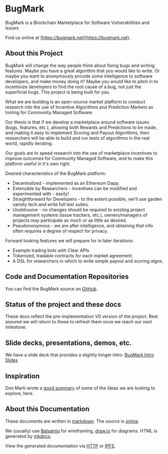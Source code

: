# BugMark

BugMark is a Blockchain Marketplace for Software Vulnerabilities and Issues

Find us online at [https://bugmark.net](https://bugmark.net).

## About this Project

BugMark will change the way people think about fixing bugs and writing
features.  Maybe you have a great algorithm that you would like to write.  Or
maybe you want to anonymously provide some intelligence to software developers,
and make money doing it?  Maybe you would like to pitch in to incentivize
developers to find the root cause of a bug, not just the superficial bugs.
This project is being built for you.

What we are building is an open-source market platform to conduct research into
the use of Incentive Algorithms and Prediction Markets as tooling for Community
Managed Software.  

Our thesis is that if we develop a marketplace around software issues (bugs,
features, etc.), allowing both Rewards and Predictions to be made, and making
it easy to implement Scoring and Payout Algorithms, then researchers will be
able to build and run tests of algorithms in the real world, rapidly iterating.  

Our goals are to speed research into the use of marketplace incentives to
improve outcomes for Community Managed Software, *and* to make this platform
useful in it's own right.

Desired characteristics of the BugMark platform:

* Decentralized - implemented as an Ethereum Dapp.
* Extensible by Researchers - incentives can be modified and experimented with - easily!
* Straightforward for Developers - to the extent possible, we'll use garden
  variety tech and write full test suites.
* Unobtrusive - no changes should be required to existing project management systems (issue trackers, etc.), owners/managers of projects may participate as much or as little as desired.
* Pseudononymous - we are after intelligence, and obtaining that info often requires a degree of respect for privacy.

Forward looking features we will prepare for in later iterations:

* Example trading bots with Clear APIs
* Tokenized, tradable contracts for each market agreement.
* A DSL for researchers in which to write simple payout and scoring algos.

## Code and Documentation Repositories

You can find the BugMark source on [GitHub][src].

## Status of the project and these docs

These docs reflect the pre-implementation V0 version of the project.  Rest
assured we will return to these to refresh them once we reach our next
milestone.

## Slide decks, presentations, demos, etc.

We have a slide deck that provides a slightly longer intro: [BugMark Intro
Slides][deck] 

## Inspiration

Don Marti wrote a [good summary][don] of some of the ideas we are looking to
explore, here.

## About this Documentation

These documents are written in [markdown][md].  The source is [online][src]. 

We (usually) use [Balsamiq][bal] for wireframing, [draw.io][draw] for diagrams.
HTML is generated by [mkdocs][mkd].  

View the generated documentation via [HTTP][http] or [IPFS](meta/ipfs).

[deck]: https://docs.google.com/presentation/d/19ykpjbNOn2W_DXdFCgUqVUjrLkNRIIkdLD3F1UW6J-k/edit#slide=id.p
[src]:  https://github.com/mvscorg/mozdm-design
[http]: https://mvscorg.github.io/mozdm-design
[draw]: https://draw.io
[md]:   http://daringfireball.net/projects/markdown/syntax
[bal]:  https://balsamiq.com/
[mkd]:  http://www.mkdocs.org/
[don]:  https://blog.zgp.org/transactions-from-a-future-software-market/
[docs]: https://github.com/mvscorg/mozdm-design
[src]:  https://github.com/mvscorg/bugmark
